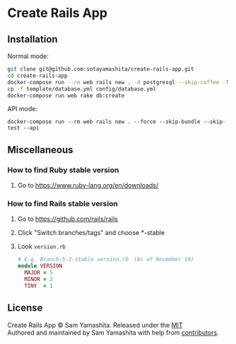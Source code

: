 # Create Rails App

## Installation



Normal mode:

```bash
git clone git@github.com:sotayamashita/create-rails-app.git
cd create-rails-app
docker-compose run --rm web rails new . -d postgresql --skip-coffee -T -B -f
cp -f template/database.yml config/database.yml
docker-compose run web rake db:create
```

API mode:

```
docker-compose run --rm web rails new . --force --skip-bundle --skip-test --api
```


## Miscellaneous

### How to find Ruby stable version

1. Go to https://www.ruby-lang.org/en/downloads/

### How to find Rails stable version

1. Go to https://github.com/rails/rails
1. Click "Switch branches/tags" and choose \*-stable
1. Look `version.rb`

    ```ruby
    # E.g. Branch:5-2-stable version.rb　(As of November 19)
    module VERSION
      MAJOR = 5
      MINOR = 2
      TINY  = 1
    ```

## License

Create Rails App © Sam Yamashita. Released under the [MIT](LICENSE)<br/>
Authored and maintained by Sam Yamashita with help from [contributors](https://github.com/sotayamashita/create-rails-app/contributors).
